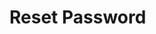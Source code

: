 <script setup>
import {YResetPassword} from 'bedrock-ui-vue3'
</script>

# Reset Password

<DemoContainer>
  <y-reset-loginname></y-reset-loginname>
</DemoContainer>




